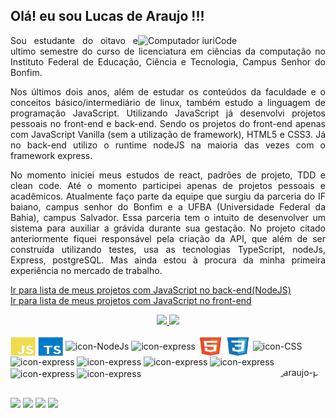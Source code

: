 ## Olá! eu sou Lucas de Araujo !!!

<img src="https://raw.githubusercontent.com/MicaelliMedeiros/micaellimedeiros/master/image/computer-illustration.png" min-width="400px" max-width="300px" width="300px" align="right" alt="Computador iuriCode">
<p align="justify"> 
Sou estudante do oitavo e ultimo semestre do curso de licenciatura em ciências da computação no Instituto Federal de Educação, Ciência e Tecnologia, Campus Senhor do Bonfim.
</p>

<p align="justify"> 
Nos últimos dois anos, além de estudar os conteúdos da faculdade e o conceitos básico/intermediário de linux, também estudo a linguagem de programação JavaScript. Utilizando JavaScript já desenvolvi projetos pessoais no front-end e back-end. Sendo os projetos do front-end apenas com JavaScript Vanilla (sem a utilização de framework), HTML5 e CSS3. Já no back-end utilizo o runtime nodeJS na maioria das vezes com o framework express.
</p>

<p align="justify"> 
No momento iniciei meus estudos de react, padrões de projeto, TDD e clean code. Até o momento participei apenas de projetos pessoais e acadêmicos. Atualmente faço parte da equipe que surgiu da parceria do IF baiano, campus senhor do Bonfim e a UFBA (Universidade Federal da Bahia), campus Salvador. Essa parceria tem o intuito de desenvolver um sistema para auxiliar a grávida durante sua gestação. No projeto citado anteriormente fiquei responsável pela criação da API, que além de ser construída utilizando testes, usa as tecnologias TypeScript, nodeJs, Express, postgreSQL. Mas ainda estou à procura da minha primeira experiência no mercado de trabalho.
</p>


[Ir para lista de meus projetos com JavaScript no back-end(NodeJS)](https://github.com/araujo21x/NodeJs)
<br>
[Ir para lista de meus projetos com JavaScript no front-end](https://github.com/araujo21x/JavaScript_Front-end])


<div align="center">
  <a href="https://github.com/araujo21x">
    <img height="180em" src="https://github-readme-stats.vercel.app/api?username=araujo21x&show_icons=true&theme=dark&include_all_commits=true&count_private=true"/>
    <img height="180em" src="https://github-readme-stats.vercel.app/api/top-langs/?username=araujo21x&layout=compact&langs_count=7&theme=dark"/>
  </a>
</div>
  
<div style="display: inline_block"><br>
  <img align="center" alt="icon-Js" height="30" width="40" src="https://raw.githubusercontent.com/devicons/devicon/master/icons/javascript/javascript-plain.svg">
  <img align="center" alt="icon-Ts" height="30" width="40" src="https://raw.githubusercontent.com/devicons/devicon/master/icons/typescript/typescript-plain.svg">
  <img align="center" alt="icon-NodeJs" height="30" width="40" src="https://cdn.jsdelivr.net/gh/devicons/devicon/icons/nodejs/nodejs-original.svg" />
  <img align="center" alt="icon-express" height="30" width="40" src="https://cdn.jsdelivr.net/gh/devicons/devicon/icons/express/express-original.svg">
  <img align="center" alt="icon-HTML" height="30" width="40" src="https://raw.githubusercontent.com/devicons/devicon/master/icons/html5/html5-original.svg">
  <img align="center" alt="icon-CSS" height="30" width="40" src="https://raw.githubusercontent.com/devicons/devicon/master/icons/css3/css3-original.svg">
  <img align="center" alt="icon-CSS" height="30" width="40" src="https://cdn.jsdelivr.net/gh/devicons/devicon/icons/react/react-original.svg" />
  <img align="center" alt="icon-express" height="30" width="40"  src="https://cdn.jsdelivr.net/gh/devicons/devicon/icons/linux/linux-original.svg" />
  <img align="center" alt="icon-express" height="30" width="40" src="https://cdn.jsdelivr.net/gh/devicons/devicon/icons/trello/trello-plain.svg" />
  <img align="center" alt="icon-express" height="30" width="40" src="https://cdn.jsdelivr.net/gh/devicons/devicon/icons/jest/jest-plain.svg" />
  <img align="center" alt="icon-express" height="30" width="40"  src="https://cdn.jsdelivr.net/gh/devicons/devicon/icons/postgresql/postgresql-original.svg" />
  <img align="center" alt="icon-express" height="30" width="40" src="https://cdn.jsdelivr.net/gh/devicons/devicon/icons/mysql/mysql-original.svg" />
  <img align="center" alt="icon-express" height="30" width="40" src="https://cdn.jsdelivr.net/gh/devicons/devicon/icons/mongodb/mongodb-original.svg"/>
  <img align="right" alt="araujo-pic" height="150" style="border-radius:50px;" src="https://avatars.githubusercontent.com/u/29488890?v=4">

</div>

##
 
<div> 
  <a href="https://www.linkedin.com/in/lucas-araujo-cirqueira-a1402519b" target="_blank"><img src="https://img.shields.io/badge/-LinkedIn-%230077B5?style=for-the-badge&logo=linkedin&logoColor=white" target="_blank"></a>
  <a href = "mailto:araujolucas97@gmail.com"><img src="https://img.shields.io/badge/-Gmail-%23333?style=for-the-badge&logo=gmail&logoColor=white" target="_blank"></a>
  <a href="https://twitter.com/Luscar97" target="_blank"><img src="https://img.shields.io/badge/Twitter-1DA1F2?style=for-the-badge&logo=twitter&logoColor=white" target="_blank"></a> 
  <a href="https://www.instagram.com/araujolucas22" target="_blank"><img src="https://img.shields.io/badge/-Instagram-%23E4405F?style=for-the-badge&logo=instagram&logoColor=white" target="_blank"></a>
</div>
